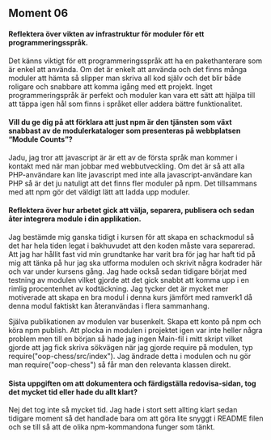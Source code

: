 Moment 06
---------------


#### Reflektera över vikten av infrastruktur för moduler för ett programmeringsspråk.
Det känns viktigt för ett programmeringsspråk att ha en pakethanterare som är enkel att använda. Om det är enkelt att använda och det finns många moduler att hämta så slipper man skriva all kod själv och det blir både roligare och snabbare att komma igång med ett projekt. Inget programmeringspråk är perfekt och moduler kan vara ett sätt att hjälpa till att täppa igen hål som finns i språket eller addera bättre funktionalitet.


#### Vill du ge dig på att förklara att just npm är den tjänsten som växt snabbast av de modulerkataloger som presenteras på webbplatsen “Module Counts”?
Jadu, jag tror att javascript är är ett av de första språk man kommer i kontakt med när man jobbar med webbutveckling. Om det är så att alla PHP-användare kan lite javascript med inte alla javascript-användare kan PHP så är det ju natuligt att det finns fler moduler på npm. Det tillsammans med att npm gör det väldigt lätt att ladda upp moduler.


#### Reflektera över hur arbetet gick att välja, separera, publisera och sedan åter integrera module i din applikation.
Jag bestämde mig ganska tidigt i kursen för att skapa en schackmodul så det har hela tiden legat i bakhuvudet att den koden måste vara separerad. Att jag har hållit fast vid min grundtanke har varit bra för jag har haft tid på mig att tänka på hur jag ska utforma modulen och skrivit några kodrader här och var under kursens gång. Jag hade också sedan tidigare börjat med testning av modulen vilket gjorde att det gick snabbt att komma upp i en rimlig procentenhet av kodtäckning. Jag tycker det är mycket mer motiverade att skapa en bra modul i denna kurs jämfört med ramverk1 då denna modul faktiskt kan återanvändas i flera sammanhang.

Själva publikationen av modulen var busenkelt. Skapa ett konto på npm och köra npm publish. Att plocka in modulen i projektet igen var inte heller några problem men till en början så hade jag ingen Main-fil i mitt skript vilket gjorde att jag fick skriva sökvägen när jag gjorde require på modulen, typ require("oop-chess/src/index"). Jag ändrade detta i modulen och nu gör man require("oop-chess") så får man den relevanta klassen direkt.


#### Sista uppgiften om att dokumentera och färdigställa redovisa-sidan, tog det mycket tid eller hade du allt klart?
Nej det tog inte så mycket tid. Jag hade i stort sett allting klart sedan tidigare moment så det handlade bara om att göra lite snyggt i README filen och se till så att de olika npm-kommandona funger som tänkt.
